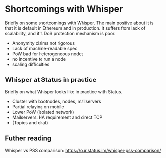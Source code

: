 # Shortcomings with Whisper

Briefly on some shortcomings with Whisper. The main positive about it is that
it is default in Ethereum and in production. It suffers from lack of scalability, and it's DoS protection mechanism is poor.

- Anonymity claims not rigorous
- Lack of machine-readable spec
- PoW bad for heterogeneous nodes
- no incentive to run a node
- scaling difficulties

## Whisper at Status in practice

Briefly on what Whisper looks like in practice with Status.

- Cluster with bootnodes, nodes, mailservers
- Partial relaying on mobile
- Lower PoW (isolated network)
- Mailservers: HA requirement and direct TCP
- (Topics and chat)


## Futher reading

Whisper vs PSS comparison: https://our.status.im/whisper-pss-comparison/
